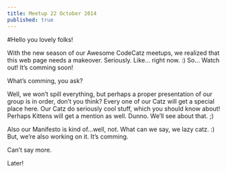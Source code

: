 ```yaml
---
title: Meetup 22 October 2014
published: true
---
```


#Hello you lovely folks!

With the new season of our Awesome CodeCatz meetups, we realized that this web page needs a makeover. Seriously. Like… right now. :) So… Watch out! It’s comming soon!

What’s comming, you ask?

Well, we won’t spill everything, but perhaps a proper presentation of our group is in order, don’t you think? Every one of our Catz will get a special place here. Our Catz do seriously cool stuff, which you should know about! Perhaps Kittens will get a mention as well. Dunno. We’ll see about that. ;)

Also our Manifesto is kind of…well, not. What can we say, we lazy catz. :) But, we’re also working on it. It’s comming.

Can’t say more.

Later!